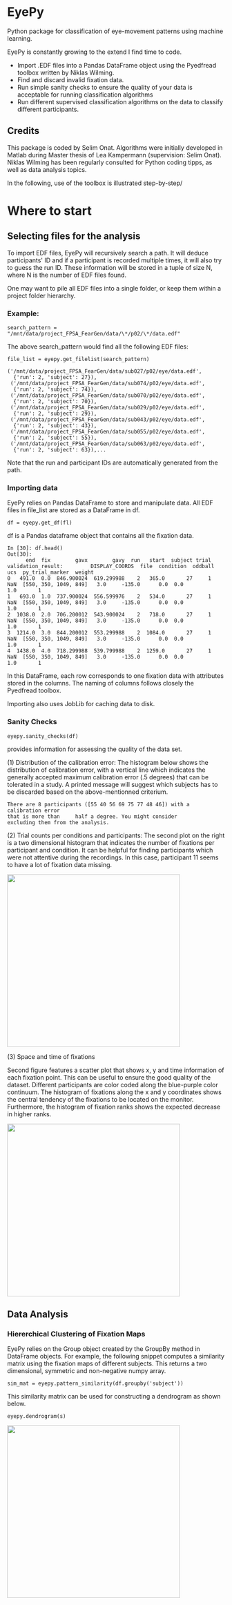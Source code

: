 # EyePy
Python package for classification of eye-movement patterns using machine learning. 

EyePy is constantly growing to the extend I find time to code.

+  Import .EDF files into a Pandas DataFrame object using the Pyedfread toolbox written by Niklas Wilming.
+  Find and discard invalid fixation data.
+  Run simple sanity checks to ensure the quality of your data is acceptable for running classification algorithms
+  Run different supervised classification algorithms on the data to classify different participants.

## Credits
This package is coded by Selim Onat. 
Algorithms were initially developed in Matlab during Master thesis of Lea Kampermann (supervision: Selim Onat). 
Niklas Wilming has been regularly consulted for Python coding tipps, as well as data analysis topics.

In the following, use of the toolbox is illustrated step-by-step/

# Where to start

## Selecting files for the analysis

To import EDF files, EyePy will recursively search a path. 
It will deduce participants' ID and if a participant is recorded multiple times, it will also try to guess the run ID. These information will be stored in a tuple of size N, where N is the number of EDF files found.

One may want to pile all EDF files into a single folder, or keep them within a project folder hierarchy. 

### Example:
```
search_pattern = "/mnt/data/project_FPSA_FearGen/data/\*/p02/\*/data.edf" 
```

The above search_pattern would find all the following EDF files:

```
file_list = eyepy.get_filelist(search_pattern)

('/mnt/data/project_FPSA_FearGen/data/sub027/p02/eye/data.edf',
  {'run': 2, 'subject': 27}),
 ('/mnt/data/project_FPSA_FearGen/data/sub074/p02/eye/data.edf',
  {'run': 2, 'subject': 74}),
 ('/mnt/data/project_FPSA_FearGen/data/sub070/p02/eye/data.edf',
  {'run': 2, 'subject': 70}),
 ('/mnt/data/project_FPSA_FearGen/data/sub029/p02/eye/data.edf',
  {'run': 2, 'subject': 29}),
 ('/mnt/data/project_FPSA_FearGen/data/sub043/p02/eye/data.edf',
  {'run': 2, 'subject': 43}),
 ('/mnt/data/project_FPSA_FearGen/data/sub055/p02/eye/data.edf',
  {'run': 2, 'subject': 55}),
 ('/mnt/data/project_FPSA_FearGen/data/sub063/p02/eye/data.edf',
  {'run': 2, 'subject': 63}),...
```   
Note that the run and participant IDs are automatically generated from the path.

### Importing data

EyePy relies on Pandas DataFrame to store and manipulate data. 
All EDF files in file_list are stored as a DataFrame in df.
```
df = eyepy.get_df(fl)
```
df is a Pandas dataframe object that contains all the fixation data.
``` 
In [30]: df.head()
Out[30]: 
      end  fix        gavx        gavy  run   start  subject trial validation_result:         DISPLAY_COORDS  file  condition  oddball  ucs  py_trial_marker  weight
0   491.0  0.0  846.900024  619.299988    2   365.0       27     1                NaN  [550, 350, 1049, 849]   3.0     -135.0      0.0  0.0              1.0       1
1   693.0  1.0  737.900024  556.599976    2   534.0       27     1                NaN  [550, 350, 1049, 849]   3.0     -135.0      0.0  0.0              1.0       1
2  1038.0  2.0  706.200012  543.900024    2   718.0       27     1                NaN  [550, 350, 1049, 849]   3.0     -135.0      0.0  0.0              1.0       1
3  1214.0  3.0  844.200012  553.299988    2  1084.0       27     1                NaN  [550, 350, 1049, 849]   3.0     -135.0      0.0  0.0              1.0       1
4  1438.0  4.0  718.299988  539.799988    2  1259.0       27     1                NaN  [550, 350, 1049, 849]   3.0     -135.0      0.0  0.0              1.0       1
```

In this DataFrame, each row corresponds to one fixation data with attributes stored in the columns. 
The naming of columns follows closely the Pyedfread toolbox.

Importing also uses JobLib for caching data to disk.

### Sanity Checks

```
eyepy.sanity_checks(df)
```
provides information for assessing the quality of the data set.

(1) Distribution of the calibration error: 
The histogram below shows the distribution of calibration error, with a vertical line which indicates the generally accepted
maximum calibration error (.5 degrees) that can be tolerated in a study.
A printed message will suggest which subjects has to be discarded based on the above-mentionned criterium.
```
There are 8 participants ([55 40 56 69 75 77 48 46]) with a calibration error
that is more than     half a degree. You might consider
excluding them from the analysis.
````
(2) Trial counts per conditions and participants:
The second plot on the right is a two dimensional histogram that indicates the number of fixations per participant and condition.
It can be helpful for finding participants which were not attentive during the recordings. 
In this case, participant 11 seems to have a lot of fixation data missing.

<img src="https://github.com/selimonat/eyepy/blob/master/doc/sanity_check01.png" width="400">

(3) Space and time of fixations

Second figure features a scatter plot that shows x, y and time information of each fixation point. 
This can be useful to ensure the good quality of the dataset.
Different participants are color coded along the blue-purple color continuum. 
The histogram of fixations along the x and y coordinates shows the central tendency of the fixations to be located on the monitor.
Furthermore, the histogram of fixation ranks shows the expected decrease in higher ranks.

<img src="https://github.com/selimonat/eyepy/blob/master/doc/sanity_check02.png" width="400">

## Data Analysis

### Hiererchical Clustering of Fixation Maps

EyePy relies on the Group object created by the GroupBy method in DataFrame objects. 
For example, the following snippet computes a similarity matrix using the fixation maps of different subjects.
This returns a two dimensional, symmetric and non-negative numpy array.
```
sim_mat = eyepy.pattern_similarity(df.groupby('subject'))
```
This  similarity matrix can be used for constructing a dendrogram as shown below.
```
eyepy.dendrogram(s)
```
<img src="https://github.com/selimonat/eyepy/blob/master/doc/hierarchical_01.png" width="400">





